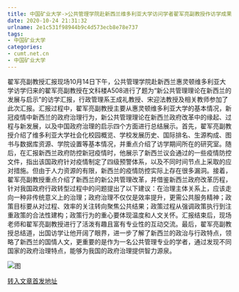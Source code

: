 ```yaml
---
title: 中国矿业大学->公共管理学院赴新西兰维多利亚大学访问学者翟军亮副教授作访学成果汇报 | cumt.net.cn
date: 2020-10-24 21:31:32
urlname: 2e1c531f98944b9c4d573ecb8e78e737
tags: 
- 中国矿业大学
categories:
- cumt.net.cn
- 中国矿业大学
---
```

翟军亮副教授汇报现场10月14日下午，公共管理学院赴新西兰惠灵顿维多利亚大学访学归来的翟军亮副教授在文科楼A508进行了题为“新公共管理理论在新西兰的发展与启示”的访学汇报，行政管理系王成礼教授、宋迎法教授及相关教师参加了此次汇报。汇报过程中，翟军亮副教授主要从惠灵顿维多利亚大学的基本情况，新冠疫情中新西兰的政府治理行为，新公共管理理论在新西兰政府改革中的缘起、过程与新发展，以及中国政府治理的启示四个方面进行总结展示。首先，翟军亮副教授介绍了维多利亚大学社会化校园概览、学校发展历史、国际排名、生源构成、图书与数据库资源、学院设置等基本情况，并重点介绍了访学期间所在的研究室。随后，在汇报新西兰政府防控新冠疫情时，他展示了新西兰议会通过的一些疫情防控文件，指出该国政府针对疫情制定了四级预警体系，以及不同时间节点上采取的应对措施。但由于人力资源的有限，新西兰的疫情防控实际上存在很多漏洞。接着，翟军亮副教授重点介绍了新西兰的新公共管理改革，并借鉴新西兰政府改革历程，针对我国政府行政转型过程中的问题提出了以下建议：在治理主体关系上，应该走向一种非传统意义上的治理；政府治理不仅仅是效率提升，更需公共服务精神；政策目标要从对过程、效率的关注转向聚焦公共结果；政策过程从强调政策执行到注重政策的合法性建构；政策行为的重心要体现温度和人文关怀。汇报结束后，现场老师和翟军亮副教授进行了活泼有趣且富有专业性的互动交流。最后，翟军亮副教授总结道，出国访学让他开阔了眼界，进一步了解了新西兰的政治与行政特点，领略了新西兰的国情人文，更重要的是作为一名公共管理专业的学者，通过发现不同国家的政府治理特点，能够为我国的政府治理提供智力源泉。  

![图](http://xwzx.cumt.edu.cn/_upload/article/images/88/09/a9b1ff10417b8237ceee2cc7a18b/c749a1f3-eb9a-44af-ad29-b62a6047d43d.png)

[转入文章首发地址](http://xwzx.cumt.edu.cn/d2/3d/c523a578109/page.htm)